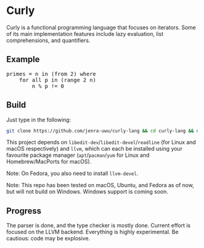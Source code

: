 # Curly
Curly is a functional programming language that focuses on iterators. Some of its main implementation features include lazy evaluation, list comprehensions, and quantifiers.

## Example
<pre>
primes = n <span class="hljs-keyword">in</span> (from <span class="hljs-number">2</span>) <span class="hljs-keyword">where</span>
    <span class="hljs-keyword">for</span> <span class="hljs-keyword">all</span> p <span class="hljs-keyword">in</span> (range <span class="hljs-number">2</span> n)
        n % p != <span class="hljs-number">0</span>
</pre>

## Build
Just type in the following:
```bash
git clone https://github.com/jenra-uwu/curly-lang && cd curly-lang && make
```
This project depends on `libedit-dev`/`libedit-devel`/`readline` (for Linux and macOS respectively) and `llvm`, which can each be installed using your favourite package manager (`apt`/`pacman`/`yum` for Linux and Homebrew/MacPorts for macOS).

Note: On Fedora, you also need to install `llvm-devel`.

Note: This repo has been tested on macOS, Ubuntu, and Fedora as of now, but will not build on Windows. Windows support is coming soon.

## Progress
The parser is done, and the type checker is mostly done. Current effort is focused on the LLVM backend. Everything is highly experimental. Be cautious: code may be explosive.
